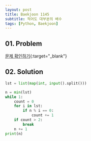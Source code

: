 ```yaml
---
layout: post
title: Baekjoon 1145
subtitle: 적어도 대부분의 배수
tags: [Python, Baekjoon]
---
```


## 01. Problem

[문제 확인하기](https://www.acmicpc.net/problem/1145){:target="_blank"}

## 02. Solution

```Python
lst = list(map(int, input().split()))

n = min(lst)
while 1:
    count = 0
    for i in lst:
        if n % i == 0:
            count += 1
    if count > 2:
        break
    n += 1
print(n)
```

